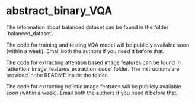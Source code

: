 # abstract_binary_VQA

The information about balanced dataset can be found in the folder 'balanced_dataset'.

The code for training and testing VQA model will be publicly available soon (within a week). Email both the authors if you need it before that.

The code for extracting attention based image features can be found in 'attention_image_features_extraction_code' folder. The instructions are provided in the README inside the folder.

The code for extracting holistic image features will be publicly available soon (within a week). Email both the authors if you need it before that.

